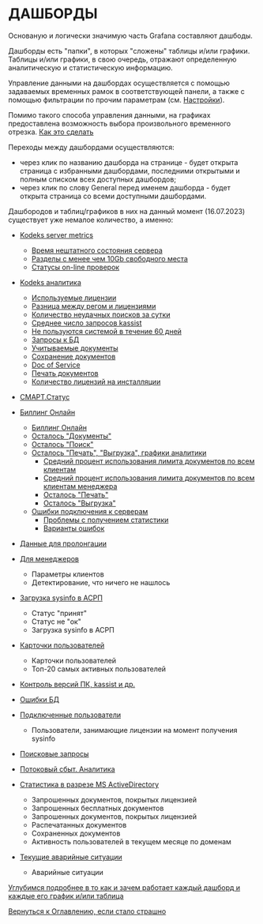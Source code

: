 # ДАШБОРДЫ

Основаную и логически значимую часть Grafana составляют дашбоды.

Дашборды есть "папки", в которых "сложены" таблицы и/или графики. 
Таблицы и/или графики, в свою очередь, отражают определенную аналитическую и статистическую информацию.

Управление данными на дашбордах осуществляется с помощью задаваемых временных рамок в соответствующей панели, а также с помощью фильтрации по прочим параметрам (см. [Настройки](60-grafana-visualization.md)).

Помимо такого способа управления данными, на графиках предоставлена возможность выбора произвольного временного отрезка. [Как это сделать](60-grafana-visualization.md#управление-временем-в-дашбордах)

Переходы между дашбордами осуществляются: 
- через клик по названию дашборда на странице - будет открыта страница с избранными дашбордами, последними открытыми и полным списком всех доступных дашбордов;
- через клик по слову General перед именем дашборда - будет открыта страница со всеми доступными дашбордами.

Дашбородов и таблиц/графиков в них на данный момент (16.07.2023) существует уже немалое количество, а именно:

- [Kodeks server metrics](81-kodeks-server-metrics.md)
  - [Время нештатного состояния сервера](81-kodeks-server-metrics.md#время-нештатного-состояния-сервера)
  - [Разделы с менее чем 10Gb свободного места](81-kodeks-server-metrics.md#разделы-с-менее-чем-10gb-свободного-места)
  - [Статусы on-line проверок](81-kodeks-server-metrics.md#статусы-on-line-проверок)

- [Kodeks аналитика](82-kodeks-analytics.md)
  - [Используемые лицензии](82-kodeks-analytics.md#используемые-лицензии)
  - [Разница между регом и лицензиями](82-kodeks-analytics.md#разница-между-используемыми-лицензиями-и-регом)
  - [Количество неудачных поисков за сутки](82-kodeks-analytics.md#количество-неудачных-поисков-за-сутки)
  - [Среднее число запросов kassist](82-kodeks-analytics.md#среднее-число-запросов-kassist-за-месяц)
  - [Не пользуются системой в течение 60 дней](82-kodeks-analytics.md#не-пользуются-системой-в-течение-60-дней)
  - [Запросы к БД](82-kodeks-analytics.md#запросы-к-бд)
  - [Учитываемые документы](82-kodeks-analytics.md#учитываемые-документы)
  - [Сохранение документов](82-kodeks-analytics.md#сохранение-документов)
  - [Doc of Service](82-kodeks-analytics.md#doc-or-service)
  - [Печать документов](82-kodeks-analytics.md#печать-документов)
  - [Количество лицензий на инсталляции](82-kodeks-analytics.md#количество-лицензий-на-инсталляции)

- [СМАРТ.Статус](96-smartstatus.md)

- [Биллинг Онлайн](83-billing-online.md)
  - [Биллинг Онлайн](83-billing-online.md#биллинг-онлайн-1)
  - [Осталось "Документы"](83-billing-online.md#осталось--документы-)
  - [Осталось "Поиск"](83-billing-online.md#осталось--поиск-)
  - [Осталось "Печать", "Выгрузка", графики аналитики](83-billing-online.md#осталось--печать----выгрузка---графики-аналитики)
    - [Средний процент использования лимита документов по всем клиентам](83-billing-online.md#средний-процент-использования-лимита-документов-по-всем-клиентам) 
    - [Средний процент использования лимита документов по всем клиентам менеджера](83-billing-online.md#средний-процент-использования-лимита-документов-по-всем-клиентам-менеджера)
    - [Осталось "Печать"](83-billing-online.md#осталось--печать----выгрузка---графики-аналитики)
    - [Осталось "Выгрузка"](83-billing-online.md#осталось--печать----выгрузка---графики-аналитики)
  - [Ошибки подключения к серверам](83-billing-online.md#ошибки-подключения-к-серверам)
    - [Проблемы с получением статистики](83-billing-online.md#ошибки-подключения-к-серверам)
    - [Варианты ошибок](83-billing-online.md#ошибки-подключения-к-серверам)

- [Данные для пролонгации](84-prolongation.md)

- [Для менеджеров](86-for-managers.md)
  - Параметры клиентов
  - Детектирование, что ничего не нашлось

- [Загрузка sysinfo в АСРП](87-upload-sysinfo-into-ASRP.md)
  - Статус "принят"
  - Статус не "ок"
  - Загрузка sysinfo в АСРП

- [Карточки пользователей](88-user-cards.md)
  - Карточки пользователей
  - Топ-20 самых активных пользователей
  
- [Контроль версий ПК, kassist и др.](89-versioning-SP-kassist.md)

- [Ошибки БД](90-DB-errors.md)

- [Подключенные пользователи](91-connected-users.md)
  - Пользователи, занимающие лицензии на момент получения sysinfo

- [Поисковые запросы](92-search-query.md)

- [Потоковый сбыт. Аналитика](93-stream-sales-analytics.md)

- [Статистика в разрезе MS ActiveDirectory](94-active-directory-statistics.md)
  - Запрошенных документов, покрытых лицензией
  - Запрошенных бесплатных документов
  - Запрошенных документов, покрытых лицензией
  - Распечатанных документов
  - Сохраненных документов
  - Активность пользователей в текущем месяце по доменам

- [Текущие аварийные ситуации](95-current-emergences.md)
  - Аварийные ситуации

[Углубимся подробнее в то как и зачем работает каждый дашборд и каждые его график и/или таблица](81-kodeks-server-metrics.md)

[Вернуться к Оглавлению, если стало страшно](Readme.md)